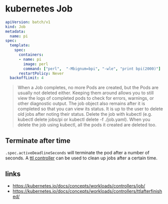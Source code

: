 # kubernetes Job

```yaml
apiVersion: batch/v1
kind: Job
metadata:
  name: pi
spec:
  template:
    spec:
      containers:
      - name: pi
        image: perl
        command: ["perl",  "-Mbignum=bpi", "-wle", "print bpi(2000)"]
      restartPolicy: Never
  backoffLimit: 4
```

> When a Job completes, no more Pods are created, but the Pods are usually not deleted either. Keeping them around allows you to still view the logs of completed pods to check for errors, warnings, or other diagnostic output. The job object also remains after it is completed so that you can view its status. It is up to the user to delete old jobs after noting their status. Delete the job with kubectl (e.g. kubectl delete jobs/pi or kubectl delete -f ./job.yaml). When you delete the job using kubectl, all the pods it created are deleted too.

## Terminate after time
`.spec.activeDeadlineSeconds`  will terminate the pod after a number of seconds. A [ttl controller](https://kubernetes.io/docs/concepts/workloads/controllers/ttlafterfinished/) can be used to clean up jobs after a certain time.

## links
* https://kubernetes.io/docs/concepts/workloads/controllers/job/
* https://kubernetes.io/docs/concepts/workloads/controllers/ttlafterfinished/

